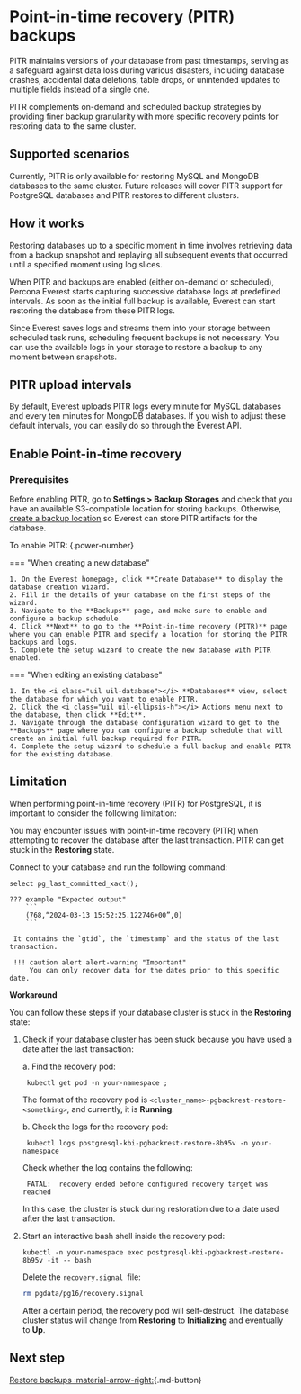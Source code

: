 # Point-in-time recovery (PITR) backups

PITR maintains versions of your database from past timestamps, serving as a safeguard against data loss during various disasters, including database crashes, accidental data deletions, table drops, or unintended updates to multiple fields instead of a single one.

PITR complements on-demand and scheduled backup strategies by providing finer backup granularity with more specific recovery points for restoring data to the same cluster.

## Supported scenarios

Currently, PITR is only available for restoring MySQL and MongoDB databases to the same cluster. Future releases will cover PITR support for PostgreSQL databases and PITR restores to different clusters.

## How it works

Restoring databases up to a specific moment in time involves retrieving data from a backup snapshot and replaying all subsequent events that occurred until a specified moment using log slices.

When PITR and backups are enabled (either on-demand or scheduled), Percona Everest starts capturing successive database logs at predefined intervals. As soon as the initial full backup is available, Everest can start restoring the database from these PITR logs.

Since Everest saves logs and streams them into your storage between scheduled task runs, scheduling frequent backups is not necessary. You can use the available logs in your storage to restore a backup to any moment between snapshots.

## PITR upload intervals

By default, Everest uploads PITR logs every minute for MySQL databases and every ten minutes for MongoDB databases. If you wish to adjust these default intervals, you can easily do so through the Everest API.

## Enable Point-in-time recovery

### Prerequisites

Before enabling PITR, go to <i class="uil uil-cog"></i> **Settings > Backup Storages** and check that you have an available S3-compatible location for storing backups. Otherwise, [create a backup location](../CreateStorage.md) so Everest can store PITR artifacts for the database.

To enable PITR:
{.power-number}

=== "When creating a new database"


    1. On the Everest homepage, click **Create Database** to display the database creation wizard.
    2. Fill in the details of your database on the first steps of the wizard.
    3. Navigate to the **Backups** page, and make sure to enable and configure a backup schedule. 
    4. Click **Next** to go to the **Point-in-time recovery (PITR)** page where you can enable PITR and specify a location for storing the PITR backups and logs. 
    5. Complete the setup wizard to create the new database with PITR enabled. 

=== "When editing an existing database"


    1. In the <i class="uil uil-database"></i> **Databases** view, select the database for which you want to enable PITR.
    2. Click the <i class="uil uil-ellipsis-h"></i> Actions menu next to the database, then click **Edit**.
    3. Navigate through the database configuration wizard to get to the **Backups** page where you can configure a backup schedule that will create an initial full backup required for PITR.
    4. Complete the setup wizard to schedule a full backup and enable PITR for the existing database.


## Limitation

When performing point-in-time recovery (PITR) for PostgreSQL, it is important to consider the following limitation:

You may encounter issues with point-in-time recovery (PITR) when attempting to recover the database after the last transaction. PITR can get stuck in the **Restoring** state.

Connect to your database and run the following command:

`select pg_last_committed_xact();`

    ??? example "Expected output"
        ```
        (768,“2024-03-13 15:52:25.122746+00”,0)
        ```
        
     It contains the `gtid`, the `timestamp` and the status of the last transaction.
        
     !!! caution alert alert-warning "Important"
         You can only recover data for the dates prior to this specific date.


**Workaround**

You can follow these steps if your database cluster is stuck in the **Restoring** state:

1. Check if your database cluster has been stuck because you have used a date after the last transaction:

    a. Find the recovery pod:

        
	    kubectl get pod -n your-namespace ;
        		
    
    The format of the recovery pod is `<cluster_name>-pgbackrest-restore-<something>`, and currently, it is **Running**.


    b. Check the logs for the recovery pod:

        
        kubectl logs postgresql-kbi-pgbackrest-restore-8b95v -n your-namespace
        
    
    Check whether the log contains the following:

        
        FATAL:  recovery ended before configured recovery target was reached
        
    In this case, the cluster is stuck during restoration due to a date used after the last transaction.

2. Start an interactive bash shell inside the recovery pod:

    ```
	kubectl -n your-namespace exec postgresql-kbi-pgbackrest-restore-8b95v -it -- bash
	```

    Delete the `recovery.signal `file:

    ```sh
	rm pgdata/pg16/recovery.signal
    ```

    After a certain period, the recovery pod will self-destruct. The database cluster status will change from **Restoring** to **Initializing** and eventually to **Up**.








## Next step

[Restore backups :material-arrow-right:](../RestoreBackup.md){.md-button}